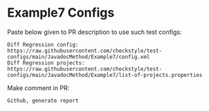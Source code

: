 # Example7 Configs
Paste below given to PR description to use such test configs:
```
Diff Regression config: https://raw.githubusercontent.com/checkstyle/test-configs/main/JavadocMethod/Example7/config.xml
Diff Regression projects: https://raw.githubusercontent.com/checkstyle/test-configs/main/JavadocMethod/Example7/list-of-projects.properties
```
Make comment in PR:
```
Github, generate report
```
